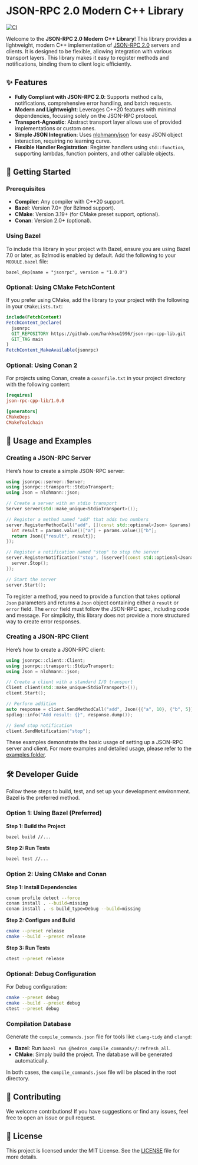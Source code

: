 # JSON-RPC 2.0 Modern C++ Library

[![CI](https://github.com/hankhsu1996/json-rpc-cpp-lib/actions/workflows/ci.yml/badge.svg?event=push)](https://github.com/hankhsu1996/json-rpc-cpp-lib/actions/workflows/ci.yml)

Welcome to the **JSON-RPC 2.0 Modern C++ Library**! This library provides a lightweight, modern C++ implementation of [JSON-RPC 2.0](https://www.jsonrpc.org/specification) servers and clients. It is designed to be flexible, allowing integration with various transport layers. This library makes it easy to register methods and notifications, binding them to client logic efficiently.

## ✨ Features

- **Fully Compliant with JSON-RPC 2.0**: Supports method calls, notifications, comprehensive error handling, and batch requests.
- **Modern and Lightweight**: Leverages C++20 features with minimal dependencies, focusing solely on the JSON-RPC protocol.
- **Transport-Agnostic**: Abstract transport layer allows use of provided implementations or custom ones.
- **Simple JSON Integration**: Uses [nlohmann/json](https://github.com/nlohmann/json) for easy JSON object interaction, requiring no learning curve.
- **Flexible Handler Registration**: Register handlers using `std::function`, supporting lambdas, function pointers, and other callable objects.

## 🚀 Getting Started

### Prerequisites

- **Compiler**: Any compiler with C++20 support.
- **Bazel**: Version 7.0+ (for Bzlmod support).
- **CMake**: Version 3.19+ (for CMake preset support, optional).
- **Conan**: Version 2.0+ (optional).

### Using Bazel

To include this library in your project with Bazel, ensure you are using Bazel 7.0 or later, as Bzlmod is enabled by default. Add the following to your `MODULE.bazel` file:

```bazel
bazel_dep(name = "jsonrpc", version = "1.0.0")
```

### Optional: Using CMake FetchContent

If you prefer using CMake, add the library to your project with the following in your `CMakeLists.txt`:

```cmake
include(FetchContent)
FetchContent_Declare(
  jsonrpc
  GIT_REPOSITORY https://github.com/hankhsu1996/json-rpc-cpp-lib.git
  GIT_TAG main
)
FetchContent_MakeAvailable(jsonrpc)
```

### Optional: Using Conan 2

For projects using Conan, create a `conanfile.txt` in your project directory with the following content:

```ini
[requires]
json-rpc-cpp-lib/1.0.0

[generators]
CMakeDeps
CMakeToolchain

```

## 📖 Usage and Examples

### Creating a JSON-RPC Server

Here’s how to create a simple JSON-RPC server:

```cpp
using jsonrpc::server::Server;
using jsonrpc::transport::StdioTransport;
using Json = nlohmann::json;

// Create a server with an stdio transport
Server server(std::make_unique<StdioTransport>());

// Register a method named "add" that adds two numbers
server.RegisterMethodCall("add", [](const std::optional<Json> &params) {
  int result = params.value()["a"] + params.value()["b"];
  return Json{{"result", result}};
});

// Register a notification named "stop" to stop the server
server.RegisterNotification("stop", [&server](const std::optional<Json> &) {
  server.Stop();
});

// Start the server
server.Start();
```

To register a method, you need to provide a function that takes optional `Json` parameters and returns a `Json` object containing either a `result` or `error` field. The `error` field must follow the JSON-RPC spec, including code and message. For simplicity, this library does not provide a more structured way to create error responses.

### Creating a JSON-RPC Client

Here’s how to create a JSON-RPC client:

```cpp
using jsonrpc::client::Client;
using jsonrpc::transport::StdioTransport;
using Json = nlohmann::json;

// Create a client with a standard I/O transport
Client client(std::make_unique<StdioTransport>());
client.Start();

// Perform addition
auto response = client.SendMethodCall("add", Json({{"a", 10}, {"b", 5}}));
spdlog::info("Add result: {}", response.dump());

// Send stop notification
client.SendNotification("stop");
```

These examples demonstrate the basic usage of setting up a JSON-RPC server and client. For more examples and detailed usage, please refer to the [examples folder](./examples/).

## 🛠️ Developer Guide

Follow these steps to build, test, and set up your development environment. Bazel is the preferred method.

### Option 1: Using Bazel (Preferred)

**Step 1: Build the Project**

```bash
bazel build //...
```

**Step 2: Run Tests**

```bash
bazel test //...
```

### Option 2: Using CMake and Conan

**Step 1: Install Dependencies**

```bash
conan profile detect --force
conan install . --build=missing
conan install . -s build_type=Debug --build=missing
```

**Step 2: Configure and Build**

```bash
cmake --preset release
cmake --build --preset release
```

**Step 3: Run Tests**

```bash
ctest --preset release
```

### Optional: Debug Configuration

For Debug configuration:

```bash
cmake --preset debug
cmake --build --preset debug
ctest --preset debug
```

### Compilation Database

Generate the `compile_commands.json` file for tools like `clang-tidy` and `clangd`:

- **Bazel**: Run `bazel run @hedron_compile_commands//:refresh_all`.
- **CMake**: Simply build the project. The database will be generated automatically.

In both cases, the `compile_commands.json` file will be placed in the root directory.

## 🤝 Contributing

We welcome contributions! If you have suggestions or find any issues, feel free to open an issue or pull request.

## 📄 License

This project is licensed under the MIT License. See the [LICENSE](./LICENSE) file for more details.
